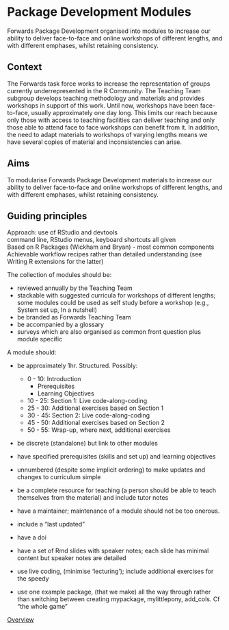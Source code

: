 # Package Development Modules
Forwards Package Development organised into modules to increase our ability to deliver face-to-face and online workshops of different lengths, and with different emphases, whilst retaining consistency.

## Context
The Forwards task force works to increase the representation of groups currently underrepresented in the R Community. The Teaching Team subgroup develops teaching methodology and materials and provides workshops in support of this work. Until now, workshops have been face-to-face, usually approximately one day long. This limits our reach because only those with access to teaching facilities can deliver teaching and only those able to attend face to face workshops can benefit from it. In addition, the need to adapt materials to workshops of varying lengths means we have several copies of material and inconsistencies can arise. 

## Aims
To modularise Forwards Package Development materials to increase our ability to deliver face-to-face and online workshops of different lengths, and with different emphases, whilst retaining consistency.

## Guiding principles

Approach: use of RStudio and devtools  
command line, RStudio menus, keyboard shortcuts all given  
Based on R Packages (Wickham and Bryan) - most common components  
Achievable workflow recipes rather than detailed understanding (see Writing R extensions for the latter)


The collection of modules should be: 

-  reviewed annually by the Teaching Team  
-  stackable with suggested curricula for workshops of different lengths; some modules could be used as self study before a workshop (e.g., System set up, In a nutshell)  
-  be branded as Forwards Teaching Team  
-  be accompanied by a glossary  
-  surveys which are also organised as common front question plus module specific  

A module should: 

-  be approximately 1hr. Structured. Possibly:
   -  0 - 10: Introduction  
       -  Prerequisites  
       -  Learning Objectives  
   -  10 - 25: Section 1: Live code-along-coding  
   -  25 - 30: Additional exercises based on Section 1  
   -  30 - 45: Section 2: Live code-along-coding  
   -  45 - 50: Additional exercises based on Section 2  
   -  50 - 55: Wrap-up, where next, additional exercises  

-  be discrete (standalone) but link to other modules  
-  have specified prerequisites (skills and set up) and learning objectives  
-  unnumbered (despite some implicit ordering) to make updates and changes to curriculum simple  
-  be a complete resource for teaching (a person should be able to teach   themselves from the material) and include tutor notes  
-  have a maintainer; maintenance of a module should not be too onerous.   
-  include a “last updated”  
-  have a doi  
-  have a set of Rmd slides with speaker notes; each slide has minimal content but speaker notes are detailed  
-  use live coding, (minimise ‘lecturing’); include additional exercises for the speedy  
-  use one example package, (that we make) all the way through rather than switching  between creating mypackage, mylittlepony, add_cols. Cf “the whole game”  

[Overview](overview.md)



